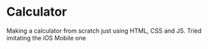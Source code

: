 # Calculator

Making a calculator from scratch just using HTML, CSS and JS. Tried imitating the iOS Mobile one
